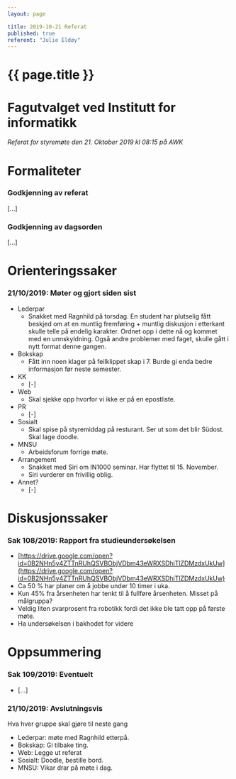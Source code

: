 ```yaml
---
layout: page

title: 2019-10-21 Referat
published: true
referent: "Julie Eldøy"
---
```

# {{ page.title }}

# Fagutvalget ved Institutt for informatikk

*Referat for styremøte den 21. Oktober 2019 kl 08:15 på AWK*

# Formaliteter

### Godkjenning av referat

[...]

### Godkjenning av dagsorden

[...]

# Orienteringssaker

### 21/10/2019: Møter og gjort siden sist

-   Lederpar
	- Snakket med Ragnhild på torsdag. En student har plutselig fått beskjed om at en muntlig fremføring + muntlig diskusjon i etterkant skulle telle på endelig karakter. Ordnet opp i dette nå og kommet med en unnskyldning. Også andre problemer med faget, skulle gått i nytt format denne gangen.
-   Bokskap
	- Fått inn noen klager på feilklippet skap i 7. Burde gi enda bedre informasjon før neste semester.
-   KK
	- [-]
-   Web
    - Skal sjekke opp hvorfor vi ikke er på en epostliste.
-   PR
	- [-]
-   Sosialt
	- Skal spise på styremiddag på resturant. Ser ut som det blir Südost. Skal lage doodle.
-   MNSU
	- Arbeidsforum forrige møte.
-   Arrangement
	- Snakket med Siri om IN1000 seminar. Har flyttet til 15. November.
	- Siri vurderer en frivillig oblig.
-   Annet?
	- [-]

# Diskusjonssaker

### Sak 108/2019: Rapport fra studieundersøkelsen

-   [https://drive.google.com/open?id=0B2NHn5y4ZTTnRUhQSVBObjVDbm43eWRXSDhiTlZDMzdxUkUw](https://drive.google.com/open?id=0B2NHn5y4ZTTnRUhQSVBObjVDbm43eWRXSDhiTlZDMzdxUkUw)
-   Ca 50 % har planer om å jobbe under 10 timer i uka.
-   Kun 45% fra årsenheten har tenkt til å fullføre årsenheten. Misset på målgruppa?
-   Veldig liten svarprosent fra robotikk fordi det ikke ble tatt opp på første møte.
-   Ha undersøkelsen i bakhodet for videre


# Oppsummering

### Sak 109/2019: Eventuelt

-   [...]


### 21/10/2019: Avslutningsvis

Hva hver gruppe skal gjøre til neste gang
-   Lederpar: møte med Ragnhild etterpå.
-   Bokskap: Gi tilbake ting.
-   Web: Legge ut referat
-   Sosialt: Doodle, bestille bord.
-   MNSU: Vikar drar på møte i dag.

